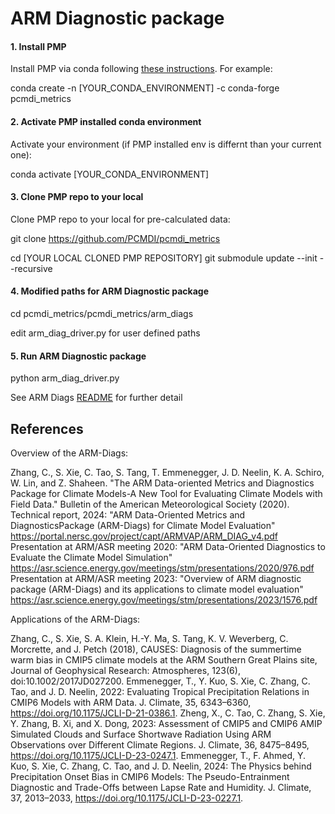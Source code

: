 # ARM Diagnostic package

#### 1. Install PMP
Install PMP via conda following [these instructions](http://pcmdi.github.io/pcmdi_metrics/install.html). For example:

conda create -n [YOUR_CONDA_ENVIRONMENT] -c conda-forge pcmdi_metrics
 

#### 2. Activate PMP installed conda environment
Activate your environment (if PMP installed env is differnt than your current one):

conda activate [YOUR_CONDA_ENVIRONMENT]


#### 3. Clone PMP repo to your local
Clone PMP repo to your local for pre-calculated data:

git clone https://github.com/PCMDI/pcmdi_metrics

cd [YOUR LOCAL CLONED PMP REPOSITORY]
git submodule update --init --recursive


#### 4. Modified paths for ARM Diagnostic package
cd pcmdi_metrics/pcmdi_metrics/arm_diags

edit arm_diag_driver.py for user defined paths

#### 5. Run ARM Diagnostic package

python arm_diag_driver.py

See ARM Diags [README](https://github.com/ARM-DOE/arm-gcm-diagnostics/blob/master/README.rst) for further detail

## References

Overview of the ARM-Diags:

Zhang, C., S. Xie, C. Tao, S. Tang, T. Emmenegger, J. D. Neelin, K. A. Schiro, W. Lin, and Z. Shaheen. "The ARM Data-oriented Metrics and Diagnostics Package for Climate Models-A New Tool for Evaluating Climate Models with Field Data." Bulletin of the American Meteorological Society (2020).
Technical report, 2024: "ARM Data-Oriented Metrics and DiagnosticsPackage (ARM-Diags) for Climate Model Evaluation" https://portal.nersc.gov/project/capt/ARMVAP/ARM_DIAG_v4.pdf
Presentation at ARM/ASR meeting 2020: "ARM Data-Oriented Diagnostics to Evaluate the Climate Model Simulation" https://asr.science.energy.gov/meetings/stm/presentations/2020/976.pdf
Presentation at ARM/ASR meeting 2023: "Overview of ARM diagnostic package (ARM-Diags) and its applications to climate model evaluation" https://asr.science.energy.gov/meetings/stm/presentations/2023/1576.pdf

Applications of the ARM-Diags:

Zhang, C., S. Xie, S. A. Klein, H.-Y. Ma, S. Tang, K. V. Weverberg, C. Morcrette, and J. Petch (2018), CAUSES: Diagnosis of the summertime warm bias in CMIP5 climate models at the ARM Southern Great Plains site, Journal of Geophysical Research: Atmospheres, 123(6), doi:10.1002/2017JD027200.
Emmenegger, T., Y. Kuo, S. Xie, C. Zhang, C. Tao, and J. D. Neelin, 2022: Evaluating Tropical Precipitation Relations in CMIP6 Models with ARM Data. J. Climate, 35, 6343–6360, https://doi.org/10.1175/JCLI-D-21-0386.1.
Zheng, X., C. Tao, C. Zhang, S. Xie, Y. Zhang, B. Xi, and X. Dong, 2023: Assessment of CMIP5 and CMIP6 AMIP Simulated Clouds and Surface Shortwave Radiation Using ARM Observations over Different Climate Regions. J. Climate, 36, 8475–8495, https://doi.org/10.1175/JCLI-D-23-0247.1.
Emmenegger, T., F. Ahmed, Y. Kuo, S. Xie, C. Zhang, C. Tao, and J. D. Neelin, 2024: The Physics behind Precipitation Onset Bias in CMIP6 Models: The Pseudo-Entrainment Diagnostic and Trade-Offs between Lapse Rate and Humidity. J. Climate, 37, 2013–2033, https://doi.org/10.1175/JCLI-D-23-0227.1.
